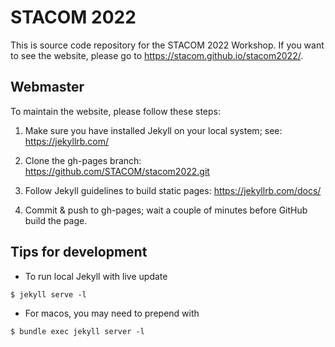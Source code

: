 # STACOM 2022

This is source code repository for the STACOM 2022 Workshop. If you want to see the website, please go to https://stacom.github.io/stacom2022/.

## Webmaster

To maintain the website, please follow these steps:

1. Make sure you have installed Jekyll on your local system; see: https://jekyllrb.com/

2. Clone the gh-pages branch: https://github.com/STACOM/stacom2022.git

3. Follow Jekyll guidelines to build static pages: https://jekyllrb.com/docs/

4. Commit & push to gh-pages; wait a couple of minutes before GitHub build the page.

## Tips for development

* To run local Jekyll with live update

```
$ jekyll serve -l
```

* For macos, you may need to prepend with

```
$ bundle exec jekyll server -l
```
